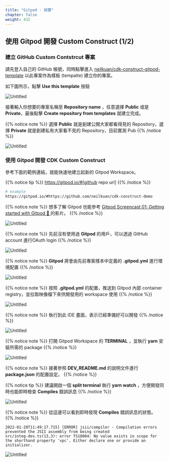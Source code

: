 ```yaml
---
title: "Gitpod - 設置"
chapter: false
weight: 432
---
```


## 使用 Gitpod 開發 Custom Construct (1/2)

### 建立 GitHub Custom Contstrcut 專案

請先登入自己的 GitHub 帳號，同時點擊進入 [neilkuan/cdk-construct-gitpod-template](https://github.com/neilkuan/cdk-construct-gitpod-template) 以此專案作為樣板 (tempalte) 建立你的專案。

如下圖所示，點擊 **Use this template** 按鈕

![Untitled](../images/04301.png)

接著輸入你想要的專案名稱至 **Repository name** ，任意選擇 **Public** 或是 **Private**，最後點擊 **Create repository from templates** 就建立完成。

{{% notice note %}}
選擇 **Public** 就是創建公開大家都看得見的 Repository，選擇 **Private** 就是創建私有大家看不見的 Repository，目前實測 Pub
{{% /notice %}}

![Untitled](../images/04302.png)

### 使用 Gitpod 開發 CDK Custom Construct

參考下面的範例連結，就能快速地建立起新的 Gitpod Workspace。

{{% notice tip %}}
https://gitpod.io/#[github repo url]
{{% /notice %}}

```bash
# example
https://gitpod.io/#https://github.com/neilkuan/cdk-construct-demo
```
{{% notice note %}}
想多了解 Gitpod 也能參考 [Gitpod Screencast 01: Getting started with Gitpod 🍊 ](https://www.youtube.com/watch?v=w65POyu3ZUQ) 的影片。
{{% /notice %}}

![Untitled](images/04303.png)

{{% notice note %}}
先前沒有使用過 **Gitpod** 的用戶，可以透過 GitHub account 進行OAuth login
{{% /notice %}}

![Untitled](../images/04304.png)

{{% notice note %}}
**Gitpod** 將會由先前專案樣本中定義的 **.gitpod.yml** 進行環境配置
{{% /notice %}}

![Untitled](../images/04305.png)

{{% notice note %}}
按照 **.gitpod.yml** 的配置，推送到 Gitpod 內部 container registry，並拉取映像檔下來供開發用的 workspace 使用
{{% /notice %}}

![Untitled](../images/04306.png)

{{% notice note %}}
執行到此 IDE 畫面，表示已經準備好可以開發
{{% /notice %}}

![Untitled](../images/04307.png)

{{% notice note %}}
打開 Gitpod Workspace 的 **TERMINAL** ，並執行 **yarn** 安裝所需的 package
{{% /notice %}}

![Untitled](../images/04308.png)

{{% notice note %}}
接著參照 **DEV_README.md** 的說明文件進行 **package.json** 的配置設定。
{{% /notice %}}

{{% notice tip %}}
建議開啟一個 **split terminal** 執行 **yarn watch** ，方便開發同時也能即時檢查 **Compiles** 錯誤訊息
{{% /notice %}}

![Untitled](../images/04309.png)

{{% notice note %}}
從這邊可以看到即時發現 **Compiles** 錯誤訊息的狀態。
{{% /notice %}}

```
2022-01-20T11:49:17.715] [ERROR] jsii/compiler - Compilation errors prevented the JSII assembly from being created
src/integ-dev.ts(13,3): error TS18004: No value exists in scope for the shorthand property 'vpc'. Either declare one or provide an initializer.
```

![Untitled](../images/04310.png)
